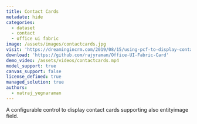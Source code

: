 ```yaml
---
title: Contact Cards
metadate: hide
categories:
  - dataset
  - contact
  - office ui fabric
image: /assets/images/contactcards.jpg
visit: 'https://dreamingincrm.com/2019/08/15/using-pcf-to-display-contact-cards/'
download: 'https://github.com/rajyraman/Office-UI-Fabric-Card'
demo_video: /assets/videos/contactcards.mp4
model_support: true
canvas_support: false
license_defined: true
managed_solution: true
authors:
  - natraj_yegnaraman
---
```


A configurable control to display contact cards supporting also entityimage field.
